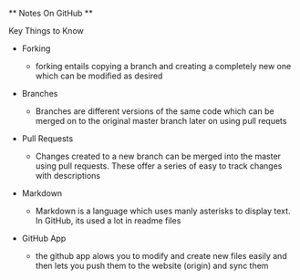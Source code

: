 ** Notes On GitHub ** 

Key Things to Know

* Forking
	* forking entails copying a branch and creating a completely new one which can be modified as desired

* Branches
	* Branches are different versions of the same code which can be merged on to the original master branch later on using pull requets

* Pull Requests
	* Changes created to a new branch can be merged into the master using pull requests. These offer a series of easy to track changes with descriptions

* Markdown
	* Markdown is a language which uses manly asterisks to display text. In GitHub, its used a lot in readme files

* GitHub App
	* the github app alows you to modify and create new files easily and then lets you push them to the website (origin) and sync them
